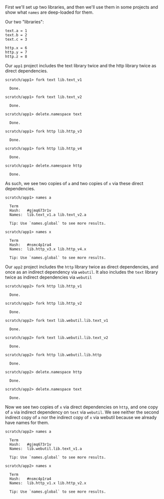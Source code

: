 First we'll set up two libraries, and then we'll use them in some projects and show what `names` are deep-loaded for them.

Our two "libraries":

``` unison
text.a = 1
text.b = 2
text.c = 3

http.x = 6
http.y = 7
http.z = 8
```

Our `app1` project includes the text library twice and the http library twice as direct dependencies.

``` ucm
scratch/app1> fork text lib.text_v1

  Done.

scratch/app1> fork text lib.text_v2

  Done.

scratch/app1> delete.namespace text

  Done.

scratch/app1> fork http lib.http_v3

  Done.

scratch/app1> fork http lib.http_v4

  Done.

scratch/app1> delete.namespace http

  Done.

```
As such, we see two copies of `a` and two copies of `x` via these direct dependencies.

``` ucm
scratch/app1> names a

  Term
  Hash:   #gjmq673r1v
  Names:  lib.text_v1.a lib.text_v2.a
  
  Tip: Use `names.global` to see more results.

scratch/app1> names x

  Term
  Hash:   #nsmc4p1ra4
  Names:  lib.http_v3.x lib.http_v4.x
  
  Tip: Use `names.global` to see more results.

```
Our `app2` project includes the `http` library twice as direct dependencies, and once as an indirect dependency via `webutil`.
It also includes the `text` library twice as indirect dependencies via `webutil`

``` ucm
scratch/app2> fork http lib.http_v1

  Done.

scratch/app2> fork http lib.http_v2

  Done.

scratch/app2> fork text lib.webutil.lib.text_v1

  Done.

scratch/app2> fork text lib.webutil.lib.text_v2

  Done.

scratch/app2> fork http lib.webutil.lib.http

  Done.

scratch/app2> delete.namespace http

  Done.

scratch/app2> delete.namespace text

  Done.

```
Now we see two copies of `x` via direct dependencies on `http`, and one copy of `a` via indirect dependency on `text` via `webutil`.
We see neither the second indirect copy of `a` nor the indirect copy of `x` via webutil because we already have names for them.

``` ucm
scratch/app2> names a

  Term
  Hash:   #gjmq673r1v
  Names:  lib.webutil.lib.text_v1.a
  
  Tip: Use `names.global` to see more results.

scratch/app2> names x

  Term
  Hash:   #nsmc4p1ra4
  Names:  lib.http_v1.x lib.http_v2.x
  
  Tip: Use `names.global` to see more results.

```
